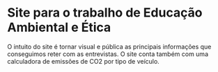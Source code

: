 # Site para o trabalho de Educação Ambiental e Ética
 
O intuito do site é tornar visual e pública as principais informações que conseguimos reter com as entrevistas. O site conta também com uma calculadora de emissões de CO2 por tipo de veículo. 
